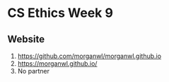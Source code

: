 # CS Ethics Week 9
## Website

1. https://github.com/morganwl/morganwl.github.io
2. https://morganwl.github.io/
3. No partner


